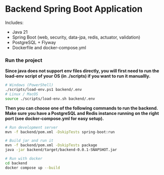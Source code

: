 Backend Spring Boot Application
===============================

Includes:
- Java 21
- Spring Boot (web, security, data-jpa, redis, actuator, validation)
- PostgreSQL + Flyway
- Dockerfile and docker-compose.yml


### Run the project

**Since java does not support env files directly, you will first need to run the load-env script of your OS (in ./scripts) if you want to run it manuallly.**
``` bash
# Windows (PowerShell)
./scripts/load-env.ps1 backend/.env
# Linux / MacOS
source ./scripts/load-env.sh backend/.env
```

**Then you can choose one of the following commands to run the backend.**
**Make sure you have a PostgreSQL and Redis instance running on the right port (see docker-compose.yml for easy setup).**

``` bash
# Run development server
mvn -f backend/pom.xml -DskipTests spring-boot:run

# Build jar and run it
mvn -f backend/pom.xml -DskipTests package
java -jar backend/target/backend-0.0.1-SNAPSHOT.jar

# Run with docker
cd backend
docker compose up --build
```
